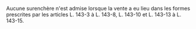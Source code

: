Aucune surenchère n'est admise lorsque la vente a eu lieu dans les formes prescrites par les articles L. 143-3 à L. 143-8, L. 143-10 et L. 143-13 à L. 143-15.
